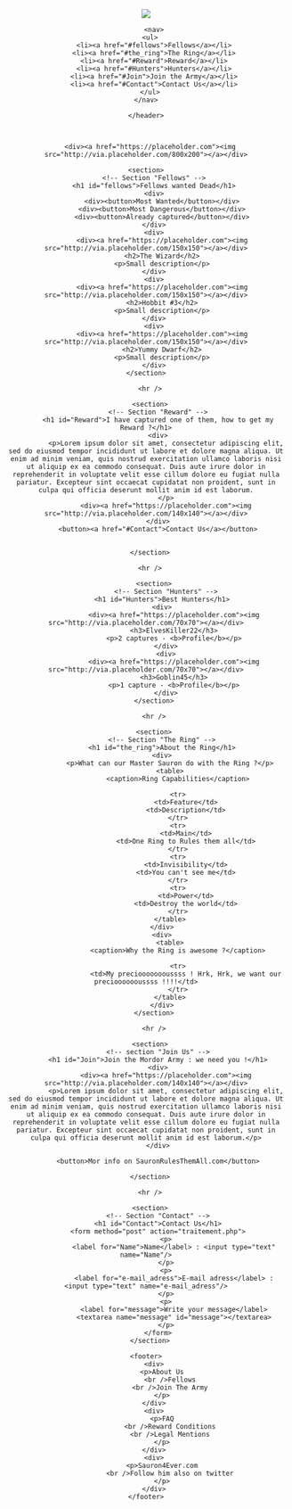 <!DOCTYPE html>
<html>
  <head>
    <meta charset="utf-8" />
    <title>Find The Precious</title>
  </head>
  
  <body>
    <header>
        <div><a href="https://placeholder.com"><img src="http://via.placeholder.com/150x50"></a></div>
      
        <nav>
      <ul>
        <li><a href="#fellows">Fellows</a></li>
        <li><a href="#the_ring">The Ring</a></li>
        <li><a href="#Reward">Reward</a></li>
        <li><a href="#Hunters">Hunters</a></li>
        <li><a href="#Join">Join the Army</a></li>
        <li><a href="#Contact">Contact Us</a></li>
      </ul>
    </nav>
    
    </header>
    

    
      <div><a href="https://placeholder.com"><img src="http://via.placeholder.com/800x200"></a></div>
      
    <section>
        <!-- Section "Fellows" -->
        <h1 id="fellows">Fellows wanted Dead</h1>
        <div>
            <div><button>Most Wanted</button></div>
            <div><button>Most Dangerous</button></div>
            <div><button>Already captured</button></div>
        </div>
        <div>
            <div><a href="https://placeholder.com"><img src="http://via.placeholder.com/150x150"></a></div>
            <h2>The Wizard</h2>
            <p>Small description</p>
        </div>
        <div>
            <div><a href="https://placeholder.com"><img src="http://via.placeholder.com/150x150"></a></div>
            <h2>Hobbit #3</h2>
            <p>Small description</p>
        </div>
        <div>
            <div><a href="https://placeholder.com"><img src="http://via.placeholder.com/150x150"></a></div>
            <h2>Yummy Dwarf</h2>
            <p>Small description</p>
        </div>
    </section>
      
      <hr />
    
      <section>
          <!-- Section "Reward" -->
          <h1 id="Reward">I have captured one of them, how to get my Reward ?</h1>
          <div>
              <p>Lorem ipsum dolor sit amet, consectetur adipiscing elit, sed do eiusmod tempor incididunt ut labore et dolore magna aliqua. Ut enim ad minim veniam, quis nostrud exercitation ullamco laboris nisi ut aliquip ex ea commodo consequat. Duis aute irure dolor in reprehenderit in voluptate velit esse cillum dolore eu fugiat nulla pariatur. Excepteur sint occaecat cupidatat non proident, sunt in culpa qui officia deserunt mollit anim id est laborum.
              </p>
              <div><a href="https://placeholder.com"><img src="http://via.placeholder.com/140x140"></a></div>
          </div>
          <button><a href="#Contact">Contact Us</a></button>
          
          
      </section>
          
      <hr />
      
        <section>
              <!-- Section "Hunters" -->
            <h1 id="Hunters">Best Hunters</h1>
            <div>
                  <div><a href="https://placeholder.com"><img src="http://via.placeholder.com/70x70"></a></div>
                  <h3>ElvesKiller22</h3>
                  <p>2 captures - <b>Profile</b></p>
              </div>
              <div>
                  <div><a href="https://placeholder.com"><img src="http://via.placeholder.com/70x70"></a></div>
                  <h3>Goblin45</h3>
                  <p>1 capture - <b>Profile</b></p>
              </div>
        </section>
      
        <hr />
      
        <section>
            <!-- Section "The Ring" -->
            <h1 id="the_ring">About the Ring</h1>
            <div>
                <p>What can our Master Sauron do with the Ring ?</p>
                <table>
                    <caption>Ring Capabilities</caption>
                    
                    <tr>
                        <td>Feature</td>
                        <td>Description</td>
                    </tr>
                    <tr>
                        <td>Main</td>
                        <td>One Ring to Rules them all</td>
                    </tr>
                    <tr>
                        <td>Invisibility</td>
                        <td>You can't see me</td>
                    </tr>
                    <tr>
                        <td>Power</td>
                        <td>Destroy the world</td>
                    </tr>
                </table>
            </div>
            <div>
                <table>
                    <caption>Why the Ring is awesome ?</caption>
                    
                    <tr>
                        <td>My precioooooooussss ! Hrk, Hrk, we want our preciooooooussss !!!!</td>
                    </tr>
                </table>
            </div>
        </section>
      
        <hr />
      
      <section>
          <!-- section "Join Us" -->
          <h1 id="Join">Join the Mordor Army : we need you !</h1>
          <div>
              <div><a href="https://placeholder.com"><img src="http://via.placeholder.com/140x140"></a></div>
              <p>Lorem ipsum dolor sit amet, consectetur adipiscing elit, sed do eiusmod tempor incididunt ut labore et dolore magna aliqua. Ut enim ad minim veniam, quis nostrud exercitation ullamco laboris nisi ut aliquip ex ea commodo consequat. Duis aute irure dolor in reprehenderit in voluptate velit esse cillum dolore eu fugiat nulla pariatur. Excepteur sint occaecat cupidatat non proident, sunt in culpa qui officia deserunt mollit anim id est laborum.</p>
          </div>
          
          <button>Mor info on SauronRulesThemAll.com</button>
      
      </section>
      
      <hr />
      
      <section>
          <!-- Section "Contact" -->
          <h1 id="Contact">Contact Us</h1>
          <form method="post" action="traitement.php">
              <p>
                  <label for="Name">Name</label> : <input type="text" name="Name"/>
              </p>
              <p>
                  <label for="e-mail_adress">E-mail adress</label> : <input type="text" name="e-mail_adress"/>
              </p>
              <p>
                  <label for="message">Write your message</label>
                  <textarea name="message" id="message"></textarea>
              </p>
          </form>
      </section>
      
    <footer>
        <div>
            <p>About Us
                <br />Fellows
                <br />Join The Army
            </p>
        </div>
        <div>
            <p>FAQ
                <br />Reward Conditions
                <br />Legal Mentions
            </p>
        </div>
        <div>
            <p>Sauron4Ever.com
                <br />Follow him also on twitter
            </p>
        </div>
    </footer>
  </body>
</html>
